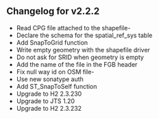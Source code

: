 ## Changelog for v2.2.2
- Read CPG file attached to the shapefile- 
- Declare the schema for the spatial_ref_sys table
- Add SnapToGrid function
- Write empty geometry with the shapefile driver
- Do not ask for SRID when geometry is empty
- Add the name of the file in the FGB header
- Fix null way id on OSM file- 
- Use new sonatype auth
- Add ST_SnapToSelf function
- Upgrade to H2 2.3.230
- Upgrade to JTS 1.20
- Upgrade to H2 2.3.232